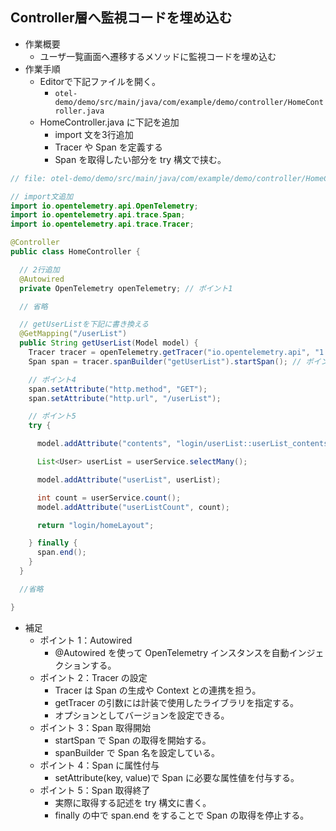 ## Controller層へ監視コードを埋め込む

- 作業概要
  - ユーザ一覧画面へ遷移するメソッドに監視コードを埋め込む
- 作業手順
  - Editorで下記ファイルを開く。
    - `otel-demo/demo/src/main/java/com/example/demo/controller/HomeController.java`
  - HomeController.java に下記を追加
    - import 文を3行追加
    - Tracer や Span を定義する
    - Span を取得したい部分を try 構文で挟む。

```java
// file: otel-demo/demo/src/main/java/com/example/demo/controller/HomeController.java

// import文追加
import io.opentelemetry.api.OpenTelemetry;
import io.opentelemetry.api.trace.Span;
import io.opentelemetry.api.trace.Tracer;

@Controller
public class HomeController {

  // 2行追加
  @Autowired
  private OpenTelemetry openTelemetry; // ポイント1

  // 省略

  // getUserListを下記に書き換える
  @GetMapping("/userList")
  public String getUserList(Model model) {
    Tracer tracer = openTelemetry.getTracer("io.opentelemetry.api", "1.11.0"); // ポイント2
    Span span = tracer.spanBuilder("getUserList").startSpan(); // ポイント3

    // ポイント4
    span.setAttribute("http.method", "GET");
    span.setAttribute("http.url", "/userList");

    // ポイント5
    try {

      model.addAttribute("contents", "login/userList::userList_contents");

      List<User> userList = userService.selectMany();

      model.addAttribute("userList", userList);

      int count = userService.count();
      model.addAttribute("userListCount", count);

      return "login/homeLayout";

    } finally {
      span.end();
    }
  }

  //省略

}
```

- 補足
  - ポイント 1：Autowired
    - @Autowired を使って OpenTelemetry インスタンスを自動インジェクションする。
  - ポイント 2：Tracer の設定
    - Tracer は Span の生成や Context との連携を担う。
    - getTracer の引数には計装で使用したライブラリを指定する。
    - オプションとしてバージョンを設定できる。
  - ポイント 3：Span 取得開始
    - startSpan で Span の取得を開始する。
    - spanBuilder で Span 名を設定している。
  - ポイント 4：Span に属性付与
    - setAttribute(key, value)で Span に必要な属性値を付与する。
  - ポイント 5：Span 取得終了
    - 実際に取得する記述を try 構文に書く。
    - finally の中で span.end をすることで Span の取得を停止する。